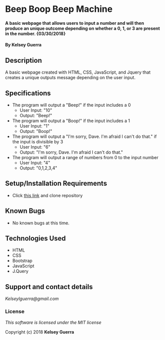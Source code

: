 # Beep Boop Beep Machine

#### A basic webpage that allows users to input a number and will then produce an unique outcome depending on whether a 0, 1, or 3 are present in the number. {03/30/2018}

#### By Kelsey Guerra

## Description

A basic webpage created with HTML, CSS, JavaScript, and Jquery that creates a unique outputs message depending on the user input.

## Specifications

* The program will output a "Beep!" if the input includes a 0
  * User Input: "10"
  * Output: "Beep!"
* The program will output a "Boop!" if the input includes a 1
  * User Input: "1"
  * Output: "Boop!"
* The program will output a "I'm sorry, Dave. I'm afraid I can't do that." if the input is divisible by 3
  * User Input: "6"
  * Output: "I'm sorry, Dave. I'm afraid I can't do that."
* The program will output a range of numbers from 0 to the input number
  * User Input: "4"
  * Output: "0,1,2,3,4"

## Setup/Installation Requirements
* Click
<a href="https://github.com/kelseyguerra/beepboop.git">this link</a> and clone repository

## Known Bugs
* No known bugs at this time.

## Technologies Used
* HTML
* CSS
* Bootstrap
* JavaScript
* J.Query

## Support and contact details

_Kelseylguerra@gmail.com_

### License

*This software is licensed under the MIT license*

Copyright (c) 2018 **Kelsey Guerra**

